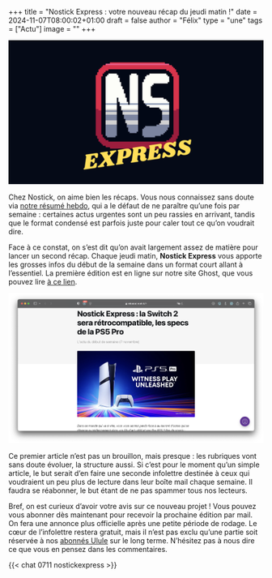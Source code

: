 
+++
title = "Nostick Express : votre nouveau récap du jeudi matin !"
date = 2024-11-07T08:00:02+01:00
draft = false
author = "Félix"
type = "une"
tags = ["Actu"]
image = ""
+++

![Logo Nostick](nstckexpress.png "") 

Chez Nostick, on aime bien les récaps. Vous nous connaissez sans doute via [notre résumé hebdo](https://reloaded.nostick.fr/nintendo-annonce-tout-sauf-la-switch-2-dragon-age-the-veilguard-divise/), qui a le défaut de ne paraître qu’une fois par semaine : certaines actus urgentes sont un peu rassies en arrivant, tandis que le format condensé est parfois juste pour caler tout ce qu’on voudrait dire.

Face à ce constat, on s’est dit qu’on avait largement assez de matière pour lancer un second récap. Chaque jeudi matin, **Nostick Express** vous apporte les grosses infos du début de la semaine dans un format court allant à l’essentiel. La première édition est en ligne sur notre site Ghost, que vous pouvez lire [à ce lien](https://reloaded.nostick.fr/nostick-express-la-switch-2-sera-retrocompatible-les-specs-de-la-ps5-pro/).

![Aperçu infolettre](caps.png "Tout beau, tout neuf !")

Ce premier article n’est pas un brouillon, mais presque : les rubriques vont sans doute évoluer, la structure aussi. Si c’est pour le moment qu’un simple article, le but serait d’en faire une seconde infolettre destinée à ceux qui voudraient un peu plus de lecture dans leur boîte mail chaque semaine. Il faudra se réabonner, le but étant de ne pas spammer tous nos lecteurs.

Bref, on est curieux d’avoir votre avis sur ce nouveau projet ! Vous pouvez vous abonner dès maintenant pour recevoir la prochaine édition par mail. On fera une annonce plus officielle après une petite période de rodage. Le cœur de l’infolettre restera gratuit, mais il n’est pas exclu qu’une partie soit réservée à nos [abonnés Ulule](https://fr.ulule.com/nostick/) sur le long terme. N’hésitez pas à nous dire ce que vous en pensez dans les commentaires.

{{< chat 0711 nostickexpress >}}